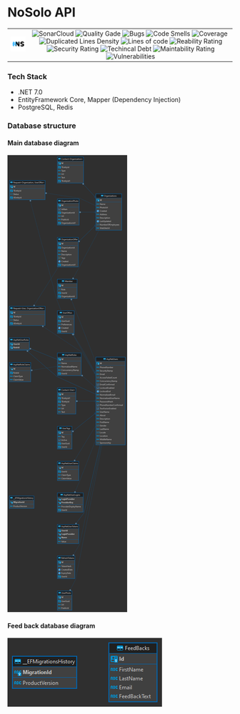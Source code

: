 # NoSolo API
<table width="100%" border="0">
  <tr>
    <td valign="center">
      <img src="https://github.com/No-Solo/no-solo-api/blob/main/src/img/NS%20v1.jpg" width="120px"/>
    </td>
    <td valign="center" align="center">
      <img valign="left" align="left" alt="SonarCloud" src="https://sonarcloud.io/images/project_badges/sonarcloud-black.svg">
      <img alt="Quality Gade" src="https://sonarcloud.io/api/project_badges/measure?project=No-Solo_no-solo-api&metric=alert_status">
      <img alt="Bugs" src="https://sonarcloud.io/api/project_badges/measure?project=No-Solo_no-solo-api&metric=bugs">
      <img alt="Code Smells" src="https://sonarcloud.io/api/project_badges/measure?project=No-Solo_no-solo-api&metric=code_smells">
      <img alt="Coverage" src="https://sonarcloud.io/api/project_badges/measure?project=No-Solo_no-solo-api&metric=coverage">
      <img alt="Duplicated Lines Density" src="https://sonarcloud.io/api/project_badges/measure?project=No-Solo_no-solo-api&metric=duplicated_lines_density">
      <img alt="Lines of code" src="https://sonarcloud.io/api/project_badges/measure?project=No-Solo_no-solo-api&metric=ncloc">
      <img alt="Reability Rating" src="https://sonarcloud.io/api/project_badges/measure?project=No-Solo_no-solo-api&metric=reliability_rating">
      <img alt="Security Rating" src="https://sonarcloud.io/api/project_badges/measure?project=No-Solo_no-solo-api&metric=security_rating">
      <img alt="Techincal Debt" src="https://sonarcloud.io/api/project_badges/measure?project=No-Solo_no-solo-api&metric=sqale_index">
      <img alt="Maintability Rating" src="https://sonarcloud.io/api/project_badges/measure?project=No-Solo_no-solo-api&metric=sqale_rating">
      <img alt="Vulnerabilities" src="https://sonarcloud.io/api/project_badges/measure?project=No-Solo_no-solo-api&metric=vulnerabilities">
    </td>
</tr>
</table>

### Tech Stack
- .NET 7.0
- EntityFramework Core, Mapper (Dependency Injection)
- PostgreSQL, Redis

### Database structure

#### Main database diagram

<img src="src/img/NoSoloDatabaseDiagram.png">

#### Feed back database diagram

<img src="src/img/FeedBackDatabaseDiagram.png">
